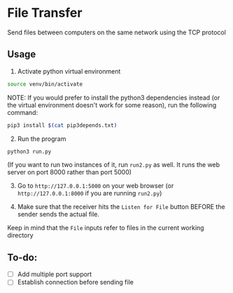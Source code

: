 # File Transfer

Send files between computers on the same network using the TCP protocol

## Usage

1. Activate python virtual environment
```bash
source venv/bin/activate
```

NOTE: If you would prefer to install the python3 dependencies instead (or the virtual environment doesn't work for some reason), run the following command:
```bash
pip3 install $(cat pip3depends.txt)
```

2. Run the program
```bash
python3 run.py
```
(If you want to run two instances of it, run `run2.py` as well. It runs the web server on port 8000 rather than port 5000)

3. Go to `http://127.0.0.1:5000` on your web browser (or `http://127.0.0.1:8000` if you are running `run2.py`)

4. Make sure that the receiver hits the `Listen for File` button BEFORE the sender sends the actual file.

Keep in mind that the `File` inputs refer to files in the current working directory

## To-do:

- [ ] Add multiple port support
- [ ] Establish connection before sending file
